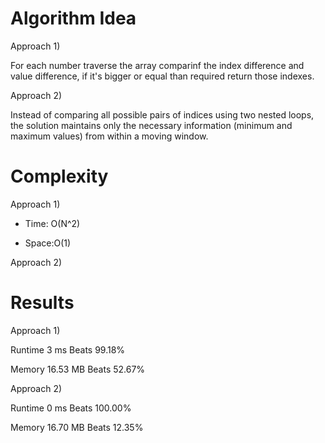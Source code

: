 # Algorithm Idea

Approach 1)

For each number traverse the array comparinf the index difference and value difference, if it's bigger or equal than required return those indexes.

Approach 2)

Instead of comparing all possible pairs of indices using two nested loops, the solution maintains only the necessary information (minimum and maximum values) from within a moving window.

# Complexity

Approach 1)

- Time: O(N^2)

- Space:O(1)

Approach 2)

# Results

Approach 1)

Runtime
3
ms
Beats
99.18%

Memory
16.53
MB
Beats
52.67%

Approach 2)

Runtime
0
ms
Beats
100.00%

Memory
16.70
MB
Beats
12.35%